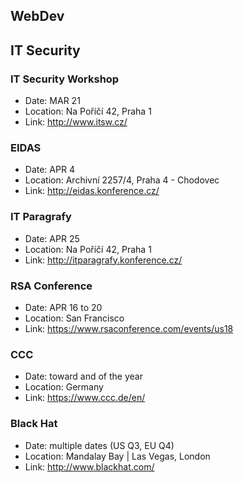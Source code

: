## WebDev


## IT Security

### IT Security Workshop

- Date: MAR 21
- Location: Na Poříčí 42, Praha 1
- Link: http://www.itsw.cz/

### EIDAS

- Date: APR 4
- Location: Archivní 2257/4, Praha 4 - Chodovec
- Link: http://eidas.konference.cz/

### IT Paragrafy

- Date: APR 25
- Location: Na Poříčí 42, Praha 1
- Link: http://itparagrafy.konference.cz/

### RSA Conference
- Date: APR 16 to 20 
- Location: San Francisco
- Link: https://www.rsaconference.com/events/us18

### CCC
- Date: toward and of the year
- Location: Germany
- Link: https://www.ccc.de/en/

### Black Hat
- Date: multiple dates (US Q3, EU Q4)
- Location: Mandalay Bay | Las Vegas, London
- Link: http://www.blackhat.com/

